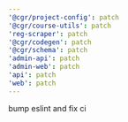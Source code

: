 ```yaml
---
'@cgr/project-config': patch
'@cgr/course-utils': patch
'reg-scraper': patch
'@cgr/codegen': patch
'@cgr/schema': patch
'admin-api': patch
'admin-web': patch
'api': patch
'web': patch
---
```


bump eslint and fix ci
